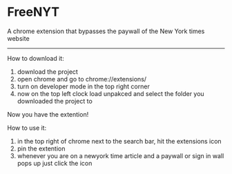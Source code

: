 # FreeNYT
A chrome extension that bypasses the paywall of the New York times website

--------------------------------------------------------------------------

How to download it:
1. download the project
2. open chrome and go to chrome://extensions/
3. turn on developer mode in the top right corner
4. now on the top left clock load unpakced and select the folder you downloaded the project to

Now you have the extention!

How to use it:
1. in the top right of chrome next to the search bar, hit the extensions icon
2. pin the extention
3. whenever you are on a newyork time article and a paywall or sign in wall pops up just click the icon
